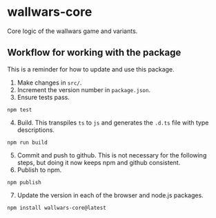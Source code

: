 # wallwars-core

Core logic of the wallwars game and variants.

## Workflow for working with the package

This is a reminder for how to update and use this package.

1. Make changes in `src/`.
2. Increment the version number in `package.json`.
3. Ensure tests pass.

`npm test`

4. Build. This transpiles `ts` to `js` and generates the `.d.ts` file with type descriptions.

`npm run build`

5. Commit and push to github. This is not necessary for the following steps,
   but doing it now keeps npm and github consistent.
6. Publish to npm.

`npm publish`

7. Update the version in each of the browser and node.js packages.

`npm install wallwars-core@latest`
